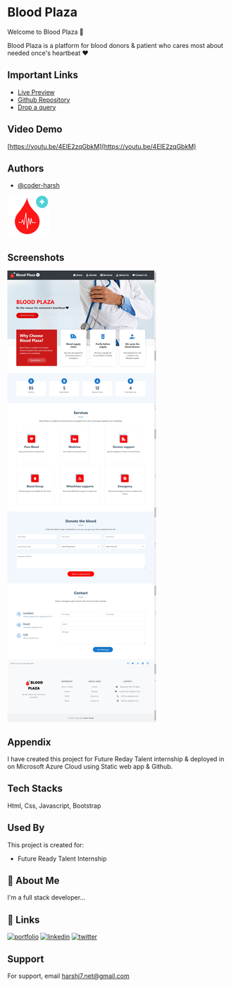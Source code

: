 # Blood Plaza

Welcome to Blood Plaza 👋

Blood Plaza is a platform for blood donors & patient who cares most about needed once's heartbeat ❤


## Important Links

- [Live Preview](https://purple-island-0542c4710.1.azurestaticapps.net/)
 - [Github Repository](https://github.com/coder-harsh/blood-plaza)
 - [Drop a query](https://twitter.com/coderharsh06)


## Video Demo
[https://youtu.be/4EIE2zqGbkM](https://youtu.be/4EIE2zqGbkM)

## Authors

- [@coder-harsh](https://github.com/coder-harsh)


![Logo](https://github.com/coder-harsh/blood-plaza/blob/main/assets/img/logo.svg)


## Screenshots

![Website Screenshot](https://github.com/coder-harsh/blood-plaza/blob/main/assets/img/bloodplaza.png)
## Appendix

I have created this project for Future Reday Talent internship & deployed in on Microsoft Azure Cloud using Static web app & Github.

## Tech Stacks
Html, Css, Javascript, Bootstrap


## Used By

This project is created for:

- Future Ready Talent Internship


## 🚀 About Me
I'm a full stack developer...


## 🔗 Links
[![portfolio](https://img.shields.io/badge/my_portfolio-000?style=for-the-badge&logo=ko-fi&logoColor=white)](https://coderharsh.in/)
[![linkedin](https://img.shields.io/badge/linkedin-0A66C2?style=for-the-badge&logo=linkedin&logoColor=white)](https://www.linkedin.com/in/coderharsh)
[![twitter](https://img.shields.io/badge/twitter-1DA1F2?style=for-the-badge&logo=twitter&logoColor=white)](https://twitter.com/coderharsh06)


## Support

For support, email harshj7.net@gmail.com

